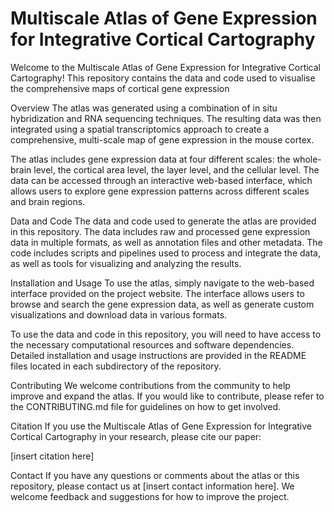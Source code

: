 # Multiscale Atlas of Gene Expression for Integrative Cortical Cartography

Welcome to the Multiscale Atlas of Gene Expression for Integrative Cortical Cartography! This repository contains the data and code used to visualise the comprehensive maps of cortical gene expression

Overview
The atlas was generated using a combination of in situ hybridization and RNA sequencing techniques. The resulting data was then integrated using a spatial transcriptomics approach to create a comprehensive, multi-scale map of gene expression in the mouse cortex.

The atlas includes gene expression data at four different scales: the whole-brain level, the cortical area level, the layer level, and the cellular level. The data can be accessed through an interactive web-based interface, which allows users to explore gene expression patterns across different scales and brain regions.

Data and Code
The data and code used to generate the atlas are provided in this repository. The data includes raw and processed gene expression data in multiple formats, as well as annotation files and other metadata. The code includes scripts and pipelines used to process and integrate the data, as well as tools for visualizing and analyzing the results.

Installation and Usage
To use the atlas, simply navigate to the web-based interface provided on the project website. The interface allows users to browse and search the gene expression data, as well as generate custom visualizations and download data in various formats.

To use the data and code in this repository, you will need to have access to the necessary computational resources and software dependencies. Detailed installation and usage instructions are provided in the README files located in each subdirectory of the repository.

Contributing
We welcome contributions from the community to help improve and expand the atlas. If you would like to contribute, please refer to the CONTRIBUTING.md file for guidelines on how to get involved.

Citation
If you use the Multiscale Atlas of Gene Expression for Integrative Cortical Cartography in your research, please cite our paper:

[insert citation here]

Contact
If you have any questions or comments about the atlas or this repository, please contact us at [insert contact information here]. We welcome feedback and suggestions for how to improve the project.
